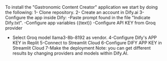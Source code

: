To install the "Gastronomic Content Creator" application we start by doing the following:
1- Clone repository.
2- Create an account in Dify.ai
3- Configure the app inside Dify:
-Paste prompt found in the file "Indicate Dify.txt".
-Configure app variables {{text}}
-Configure API KEY from Groq provider
- Select Groq model llama3-8b-8192 as vendor.
4-Configure Dify's APP KEY in Replit
5-Connect to Streamlit Cloud
6-Configure DIFY APP KEY in Streamlit Cloud
7-Make the deployment
Note: you can get different results by changing providers and models within Dify.AI.  
